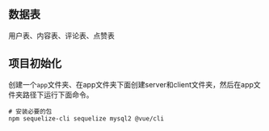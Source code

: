 ## 数据表

用户表、内容表、评论表、点赞表



## 项目初始化

创建一个`app`文件夹、在app文件夹下面创建server和client文件夹，然后在app文件夹路径下运行下面命令。

```shell
# 安装必要的包
npm sequelize-cli sequelize mysql2 @vue/cli

```





